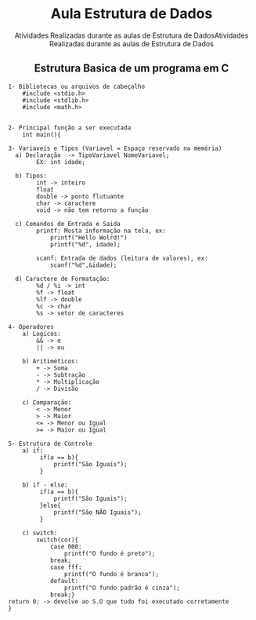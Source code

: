 <h1 align="center"> Aula Estrutura de Dados</h1>

<p align="center">Atividades Realizadas durante as aulas de Estrutura de DadosAtividades Realizadas durante as aulas de Estrutura de Dados</p>


<h2 align="center">Estrutura Basica de um programa em C</h2>

    1- Bibliotecas ou arquivos de cabeçalho
	    #include <stdio.h>
	    #include <stdlib.h>
	    #include <math.h>

    
    2- Principal função a ser executada
	    int main(){

    3- Variaveis e Tipos (Variavel = Espaço reservado na memória)
      a) Declaração  -> TipoVariavel NomeVariavel;
            EX: int idade;
      
      b) Tipos: 
            int -> inteiro
            float
            double -> ponto flutuante
            char -> caractere
            void -> não tem retorno a função
        
      c) Comandos de Entrada e Saida
            printf: Mosta informação na tela, ex:
                printf("Hello Wolrd!")
                printf("%d", idade); 
                
            scanf: Entrada de dados (leitura de valores), ex:
                scanf("%d",&idade);
                    
      d) Caractere de Formatação:
        	%d / %i -> int
            %f -> float
            %lf -> double
            %c -> char
            %s -> vetor de caracteres
                
    4- Operadores 
	    a) Logicos: 
		    && -> e
		    || -> ou
    
	    b) Aritiméticos:
		    + -> Soma
		    - -> Subtração
		    * -> Multiplicação
		    / -> Divisão
	
	    c) Comparação:
		    < -> Menor
		    > -> Maior
		    <= -> Menor ou Igual
		    >= -> Maior ou Igual

    5- Estrutura de Controle 
	    a) if:
             if(a == b){
                 printf("São Iguais");
             }

	    b) if - else:
             if(a == b){
                 printf("São Iguais");
             }else{
                 printf("São NÃO Iguais");
             }

	    c) switch: 
            switch(cor){ 
                case 000:
                    printf("O fundo é preto"); 
                break; 
                case fff:
                    printf("O fundo é branco");
                default: 
                    printf("O fundo padrão é cinza");
                break;}	
    return 0; -> devolve ao S.O que tudo foi executado corretamente   
	}




